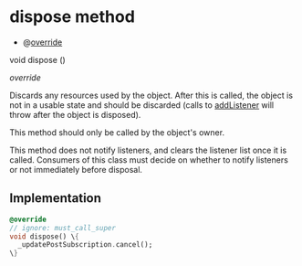 


# dispose method







- @[override](https://api.flutter.dev/flutter/dart-core/override-constant.html)

void dispose
()

_<span class="feature">override</span>_



<p>Discards any resources used by the object. After this is called, the
object is not in a usable state and should be discarded (calls to
<a href="https://api.flutter.dev/flutter/foundation/ChangeNotifier/addListener.html">addListener</a> will throw after the object is disposed).</p>
<p>This method should only be called by the object's owner.</p>
<p>This method does not notify listeners, and clears the listener list once
it is called. Consumers of this class must decide on whether to notify
listeners or not immediately before disposal.</p>



## Implementation

```dart
@override
// ignore: must_call_super
void dispose() \{
  _updatePostSubscription.cancel();
\}
```







